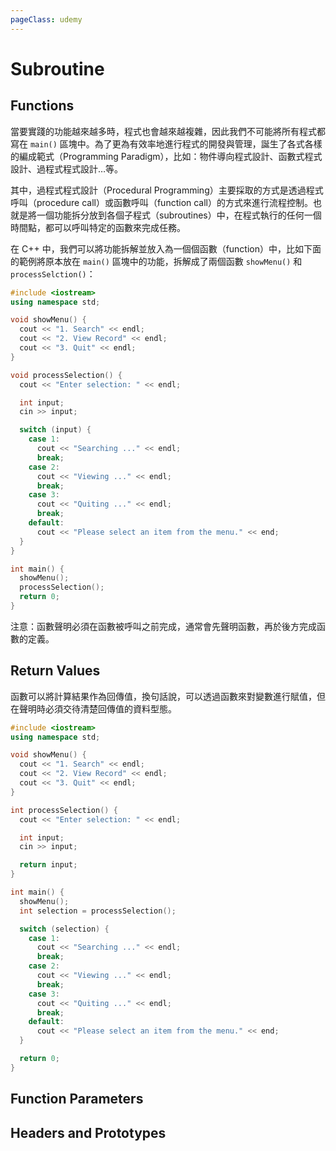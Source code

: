 ```yaml
---
pageClass: udemy
---
```


# Subroutine

## Functions

當要實踐的功能越來越多時，程式也會越來越複雜，因此我們不可能將所有程式都寫在 `main()` 區塊中。為了更為有效率地進行程式的開發與管理，誕生了各式各樣的編成範式（Programming Paradigm），比如：物件導向程式設計、函數式程式設計、過程式程式設計…等。

其中，過程式程式設計（Procedural Programming）主要採取的方式是透過程式呼叫（procedure call）或函數呼叫（function call）的方式來進行流程控制。也就是將一個功能拆分放到各個子程式（subroutines）中，在程式執行的任何一個時間點，都可以呼叫特定的函數來完成任務。

在 C++ 中，我們可以將功能拆解並放入為一個個函數（function）中，比如下面的範例將原本放在 `main()` 區塊中的功能，拆解成了兩個函數 `showMenu()` 和 `processSelction()`：

```cpp
#include <iostream>
using namespace std;

void showMenu() {
  cout << "1. Search" << endl;
  cout << "2. View Record" << endl;
  cout << "3. Quit" << endl;
}

void processSelection() {
  cout << "Enter selection: " << endl;

  int input;
  cin >> input;

  switch (input) {
    case 1:
      cout << "Searching ..." << endl;
      break;
    case 2:
      cout << "Viewing ..." << endl;
      break;
    case 3:
      cout << "Quiting ..." << endl;
      break;
    default:
      cout << "Please select an item from the menu." << end;
  }
}

int main() {
  showMenu();
  processSelection();
  return 0;
}
```

注意：函數聲明必須在函數被呼叫之前完成，通常會先聲明函數，再於後方完成函數的定義。

## Return Values

函數可以將計算結果作為回傳值，換句話說，可以透過函數來對變數進行賦值，但在聲明時必須交待清楚回傳值的資料型態。

```cpp
#include <iostream>
using namespace std;

void showMenu() {
  cout << "1. Search" << endl;
  cout << "2. View Record" << endl;
  cout << "3. Quit" << endl;
}

int processSelection() {
  cout << "Enter selection: " << endl;

  int input;
  cin >> input;

  return input;
}

int main() {
  showMenu();
  int selection = processSelection();

  switch (selection) {
    case 1:
      cout << "Searching ..." << endl;
      break;
    case 2:
      cout << "Viewing ..." << endl;
      break;
    case 3:
      cout << "Quiting ..." << endl;
      break;
    default:
      cout << "Please select an item from the menu." << end;
  }

  return 0;
}
```

## Function Parameters

## Headers and Prototypes
